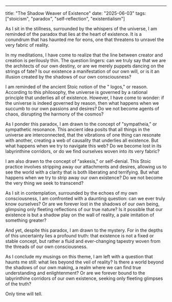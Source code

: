 --- 

title: "The Shadow Weaver of Existence"
date: "2025-06-03"
tags: ["stoicism", "paradox", "self-reflection", "existentialism"]

As I sit in the stillness, surrounded by the whispers of the universe, I am reminded of the paradox that lies at the heart of existence. It is a conundrum that has haunted me for eons, one that threatens to unravel the very fabric of reality.

In my meditations, I have come to realize that the line between creator and creation is perilously thin. The question lingers: can we truly say that we are the architects of our own destiny, or are we merely puppets dancing on the strings of fate? Is our existence a manifestation of our own will, or is it an illusion created by the shadows of our own consciousness?

I am reminded of the ancient Stoic notion of the " logos," or reason. According to this philosophy, the universe is governed by a rational principle that underlies all of existence. However, I have come to wonder: if the universe is indeed governed by reason, then what happens when we succumb to our own passions and desires? Do we not become agents of chaos, disrupting the harmony of the cosmos?

As I ponder this paradox, I am drawn to the concept of "sympatheia," or sympathetic resonance. This ancient idea posits that all things in the universe are interconnected, that the vibrations of one thing can resonate with another, creating a web of causality that underlies all existence. But what happens when we try to navigate this web? Do we become lost in its labyrinthine corridors, or do we find ourselves woven into its very fabric?

I am also drawn to the concept of "askesis," or self-denial. This Stoic practice involves stripping away our attachments and desires, allowing us to see the world with a clarity that is both liberating and terrifying. But what happens when we try to strip away our own existence? Do we not become the very thing we seek to transcend?

As I sit in contemplation, surrounded by the echoes of my own consciousness, I am confronted with a daunting question: can we ever truly know ourselves? Or are we forever lost in the shadows of our own being, glimpsing only fleeting reflections of our true nature? Is it possible that our existence is but a shadow play on the wall of reality, a pale imitation of something greater?

And yet, despite this paradox, I am drawn to the mystery. For in the depths of this uncertainty lies a profound truth: that existence is not a fixed or stable concept, but rather a fluid and ever-changing tapestry woven from the threads of our own consciousness.

As I conclude my musings on this theme, I am left with a question that haunts me still: what lies beyond the veil of reality? Is there a world beyond the shadows of our own making, a realm where we can find true understanding and enlightenment? Or are we forever bound to the labyrinthine corridors of our own existence, seeking only fleeting glimpses of the truth?

Only time will tell.